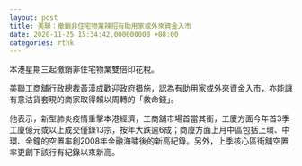 ```yaml
---
layout: post
title: 美聯：撤銷非住宅物業辣招有助用家或外來資金入市
date: 2020-11-25 15:34:42.000000000 +08:00
categories: rthk
---
```


本港星期三起撤銷非住宅物業雙倍印花稅。

美聯工商舖行政總裁黃漢成歡迎政府措施，認為有助用家或外來資金入市，亦能讓有意沽貨套現的商家取得賴以周轉的「救命錢」。

他表示，新型肺炎疫情重擊本港經濟，工商舖市場首當其衝，工廈方面今年首3季工廈億元或以上成交僅錄13宗，按年大跌逾6成；商廈方面上月中區包括上環、中環、金鐘的空置率創2008年金融海嘯後的新高紀錄。另外，上季核心區街舖空置率更創下該行有紀錄以來新高。
